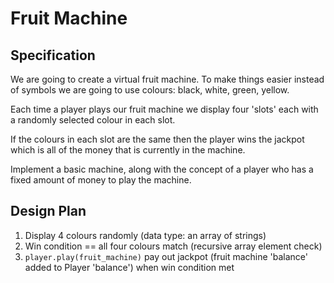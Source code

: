 # Fruit Machine

## Specification

We are going to create a virtual fruit machine. To make things easier instead of symbols we are going to use colours: black, white, green, yellow.

Each time a player plays our fruit machine we display four 'slots' each with a randomly selected colour in each slot.

If the colours in each slot are the same then the player wins the jackpot which is all of the money that is currently in the machine.

Implement a basic machine, along with the concept of a player who has a fixed amount of money to play the machine.

## Design Plan

1. Display 4 colours randomly (data type: an array of strings)
2. Win condition == all four colours match (recursive array element check)
3. `player.play(fruit_machine)` pay out jackpot (fruit machine 'balance' added to Player 'balance') when win condition met
